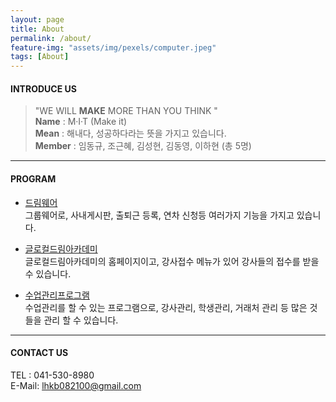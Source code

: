 ```yaml
---
layout: page
title: About
permalink: /about/
feature-img: "assets/img/pexels/computer.jpeg"
tags: [About]
---
```


#### INTRODUCE US
> "WE WILL **MAKE** MORE THAN YOU THINK "  
**Name** : M·I·T (Make it)  
**Mean** : 해내다, 성공하다라는 뜻을 가지고 있습니다.  
**Member** : 임동규, 조근혜, 김성현, 김동영, 이하현 (총 5명)  

-----

#### PROGRAM
* [드림웨어]  
그룹웨어로, 사내게시판, 출퇴근 등록, 연차 신청등 여러가지 기능을 가지고 있습니다.  
  
* [글로컬드림아카데미]   
글로컬드림아카데미의 홈페이지이고, 강사접수 메뉴가 있어 강사들의 접수를 받을 수 있습니다.  
  
* [수업관리프로그램]  
수업관리를 할 수 있는 프로그램으로, 강사관리, 학생관리, 거래처 관리 등 많은 것들을 관리 할 수 있습니다.  

-----

#### CONTACT US  
TEL : 041-530-8980  
E-Mail: lhkb082100@gmail.com  


[드림웨어]:https://dreamware.or.kr/
[글로컬드림아카데미]: http://glocal.or.kr/
[수업관리프로그램]: http://test.glocal.or.kr/class/attandance/
